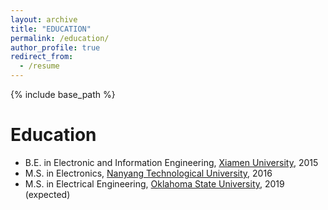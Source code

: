 ```yaml
---
layout: archive
title: "EDUCATION"
permalink: /education/
author_profile: true
redirect_from:
  - /resume
---
```


{% include base_path %}

Education
======
* B.E. in Electronic and Information Engineering, [Xiamen University](https://en.xmu.edu.cn/), 2015
* M.S. in Electronics, [Nanyang Technological University](https://www.ntu.edu.sg/Pages/home.aspx), 2016
* M.S. in Electrical Engineering, [Oklahoma State University](https://go.okstate.edu/), 2019 (expected)
